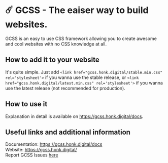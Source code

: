 # ☄️ GCSS - The eaiser way to build websites.
GCSS is an easy to use CSS framework allowing you to create awesome and cool websites with no CSS knowledge at all.

## How to add it to your website
It's quite simple. Just add `<link href="gcss.honk.digital/stable.min.css" rel='stylesheet'>` if you wanna use the stable release, or `<link href="gcss.honk.digital/latest.min.css" rel='stylesheet'>` if you wanna use the latest release (not recommended for production).

## How to use it
Explanation in detail is available on https://gcss.honk.digital/docs.

## Useful links and additional information
Documentation: https://gcss.honk.digital/docs<br>
Website: https://gcss.honk.digital/<br>
Report GCSS Issues [here](https://github.com/honklol/gcss/issues)

